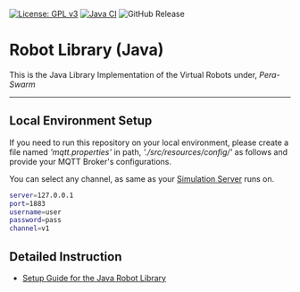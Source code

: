 [![License: GPL v3](https://img.shields.io/badge/License-GPL%20v3-blue.svg)](http://www.gnu.org/licenses/gpl-3.0) [![Java CI](https://github.com/Pera-Swarm/robot-library-java/actions/workflows/java-ci.yml/badge.svg)](https://github.com/Pera-Swarm/robot-library-java/actions/workflows/java-ci.yml) ![GitHub Release](https://img.shields.io/github/v/release/Pera-Swarm/robot-library-java)



# Robot Library (Java)

This is the Java Library Implementation of the Virtual Robots under, *Pera-Swarm*

---

## Local Environment Setup

If you need to run this repository on your local environment, please create a file named *'mqtt.properties'* in path, *'./src/resources/config/'* as follows and provide your MQTT Broker's configurations.

You can select any channel, as same as your [Simulation Server](https://github.com/Pera-Swarm/swarm-simulator) runs on.

```bash
server=127.0.0.1
port=1883
username=user
password=pass
channel=v1
```

## Detailed Instruction 

- [Setup Guide for the Java Robot Library](https://pera-swarm.ce.pdn.ac.lk/docs/robots/virtual/v1/java/setup-guide-library/)
